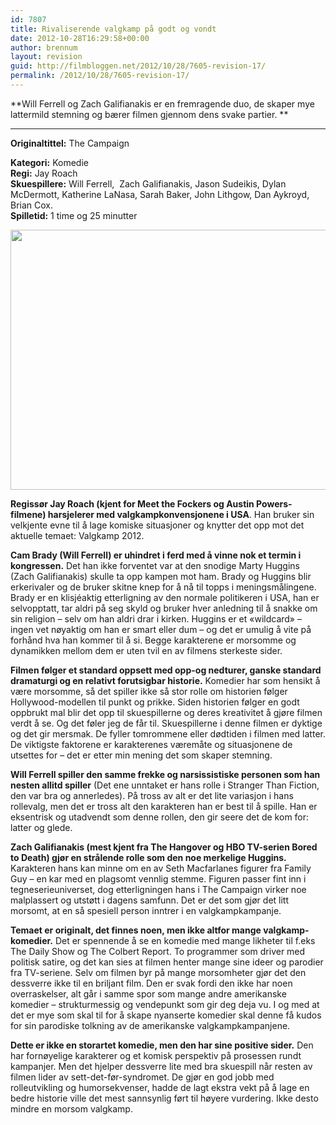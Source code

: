```yaml
---
id: 7807
title: Rivaliserende valgkamp på godt og vondt
date: 2012-10-28T16:29:58+00:00
author: brennum
layout: revision
guid: http://filmbloggen.net/2012/10/28/7605-revision-17/
permalink: /2012/10/28/7605-revision-17/
---
```

**Will Ferrell og Zach Galifianakis er en fremragende duo, de skaper mye lattermild stemning og bærer filmen gjennom dens svake partier. **  
****

**<!--more-->Originaltittel:** The Campaign

  
**Kategori:** Komedie  
**Regi:** Jay Roach  
**Skuespillere:** Will Ferrell,  Zach Galifianakis, Jason Sudeikis, Dylan McDermott, Katherine LaNasa, Sarah Baker, John Lithgow, Dan Aykroyd, Brian Cox.  
**Spilletid:** 1 time og 25 minutter

<a href="http://filmbloggen.net/?attachment_id=7635" rel="attachment wp-att-7635"><img class="alignnone size-large wp-image-7635" src="http://filmbloggen.net/wp-content/uploads//2012/10/Film-Review-The-Campaign.JP_-620x416.jpg" alt="" width="620" height="416" /></a>

**Regissør Jay Roach (kjent for Meet the Fockers og Austin Powers-filmene) harsjelerer med valgkampkonvensjonene i USA**. Han bruker sin velkjente evne til å lage komiske situasjoner og knytter det opp mot det aktuelle temaet: Valgkamp 2012.

**Cam Brady (Will Ferrell) er uhindret i ferd med å vinne nok et termin i kongressen.** Det han ikke forventet var at den snodige Marty Huggins (Zach Galifianakis) skulle ta opp kampen mot ham. Brady og Huggins blir erkerivaler og de bruker skitne knep for å nå til topps i meningsmålingene. Brady er en klisjéaktig etterligning av den normale politikeren i USA, han er selvopptatt, tar aldri på seg skyld og bruker hver anledning til å snakke om sin religion &#8211; selv om han aldri drar i kirken. Huggins er et &laquo;wildcard&raquo; &#8211; ingen vet nøyaktig om han er smart eller dum &#8211; og det er umulig å vite på forhånd hva han kommer til å si. Begge karakterene er morsomme og dynamikken mellom dem er uten tvil en av filmens sterkeste sider.

**Filmen følger et standard oppsett med opp-og nedturer, ganske standard dramaturgi og en relativt forutsigbar historie.** Komedier har som hensikt å være morsomme, så det spiller ikke så stor rolle om historien følger Hollywood-modellen til punkt og prikke. Siden historien følger en godt oppbrukt mal blir det opp til skuespillerne og deres kreativitet å gjøre filmen verdt å se. Og det føler jeg de får til. Skuespillerne i denne filmen er dyktige og det gir mersmak. De fyller tomrommene eller dødtiden i filmen med latter. De viktigste faktorene er karakterenes væremåte og situasjonene de utsettes for &#8211; det er etter min mening det som skaper stemning.

**Will Ferrell spiller den samme frekke og narsissistiske personen som han nesten allitd spiller** (Det ene unntaket er hans rolle i Stranger Than Fiction, den var bra og annerledes). På tross av alt er det lite variasjon i hans rollevalg, men det er tross alt den karakteren han er best til å spille. Han er eksentrisk og utadvendt som denne rollen, den gir seere det de kom for: latter og glede.

**Zach Galifianakis (mest kjent fra The Hangover og HBO TV-serien Bored to Death) gjør en strålende rolle som den noe merkelige Huggins.** Karakteren hans kan minne om en av Seth Macfarlanes figurer fra Family Guy &#8211; en kar med en plagsomt vennlig stemme. Figuren passer fint inn i tegneserieuniverset, dog etterligningen hans i The Campaign virker noe malplassert og utstøtt i dagens samfunn. Det er det som gjør det litt morsomt, at en så spesiell person inntrer i en valgkampkampanje.

**Temaet er originalt, det finnes noen, men ikke altfor mange valgkamp-komedier.** Det er spennende å se en komedie med mange likheter til f.eks The Daily Show og The Colbert Report. To programmer som driver med politisk satire, og det kan sies at filmen henter mange sine ideer og parodier fra TV-seriene. Selv om filmen byr på mange morsomheter gjør det den dessverre ikke til en briljant film. Den er svak fordi den ikke har noen overraskelser, alt går i samme spor som mange andre amerikanske komedier &#8211; strukturmessig og vendepunkt som gir deg deja vu. I og med at det er mye som skal til for å skape nyanserte komedier skal denne få kudos for sin parodiske tolkning av de amerikanske valgkampkampanjene.

**Dette er ikke en storartet komedie, men den har sine positive sider.** Den har fornøyelige karakterer og et komisk perspektiv på prosessen rundt kampanjer. Men det hjelper dessverre lite med bra skuespill når resten av filmen lider av sett-det-før-syndromet. De gjør en god jobb med rolleutvikling og humorsekvenser, hadde de lagt ekstra vekt på å lage en bedre historie ville det mest sannsynlig ført til høyere vurdering. Ikke desto mindre en morsom valgkamp.